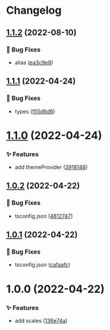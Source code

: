 # Changelog

## [1.1.2](https://github.com/canisminor1990/canisminor-colors/compare/v1.1.1...v1.1.2) (2022-08-10)


### 🐛 Bug Fixes

* alias ([ea3c9e8](https://github.com/canisminor1990/canisminor-colors/commit/ea3c9e8))

## [1.1.1](https://github.com/canisminor1990/canisminor-colors/compare/v1.1.0...v1.1.1) (2022-04-24)


### 🐛 Bug Fixes

* types ([f55d6d6](https://github.com/canisminor1990/canisminor-colors/commit/f55d6d6))

# [1.1.0](https://github.com/canisminor1990/canisminor-colors/compare/v1.0.2...v1.1.0) (2022-04-24)


### ✨ Features

* add themeProvider ([3918148](https://github.com/canisminor1990/canisminor-colors/commit/3918148))

## [1.0.2](https://github.com/canisminor1990/canisminor-colors/compare/v1.0.1...v1.0.2) (2022-04-22)


### 🐛 Bug Fixes

* tsconfig.json ([4812747](https://github.com/canisminor1990/canisminor-colors/commit/4812747))

## [1.0.1](https://github.com/canisminor1990/canisminor-colors/compare/v1.0.0...v1.0.1) (2022-04-22)

### 🐛 Bug Fixes

- tsconfig.json ([cafaafc](https://github.com/canisminor1990/canisminor-colors/commit/cafaafc))

# 1.0.0 (2022-04-22)

### ✨ Features

- add scales ([136e74a](https://github.com/canisminor1990/canisminor-colors/commit/136e74a))

